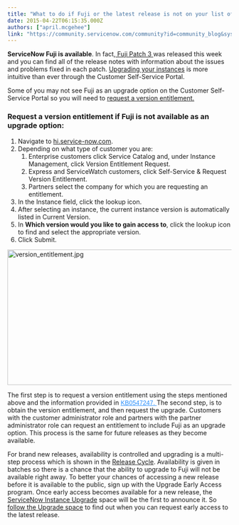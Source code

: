 ```yaml
---
title: "What to do if Fuji or the latest release is not on your list of available upgrades"
date: 2015-04-22T06:15:35.000Z
authors: ["april.mcgehee"]
link: "https://community.servicenow.com/community?id=community_blog&sys_id=83edeee9dbd0dbc01dcaf3231f961944"
---
```

<p><strong>ServiceNow Fuji is available</strong>. In fact,<a title="ki.servicenow.com/index.php?title=Release:Fuji_Patch_3" href="http://wiki.servicenow.com/index.php?title=Release:Fuji_Patch_3"> Fuji Patch 3 </a>was released this week and you can find all of the release notes with information about the issues and problems fixed in each patch. <a title="" _jive_internal="true" href="/community?id=community_blog&sys_id=02edaee9dbd0dbc01dcaf3231f961937">Upgrading your instances</a> is more intuitive than ever through the Customer Self-Service Portal.</p><p></p><p>Some of you may not see Fuji as an upgrade option on the Customer Self-Service Portal so you will need to <a title="i.service-now.com/kb_view.do?sysparm_article=KB0547247" href="https://hi.service-now.com/kb_view.do?sysparm_article=KB0547247">request a version entitlement.</a></p><p></p><h3>Request a version entitlement if Fuji is not available as an upgrade option:</h3><ol><li>Navigate to <a title=".service-now.com/" href="http://hi.service-now.com/">hi.service-now.com</a>.</li><li>Depending on what type of customer you are:<ol><li>Enterprise customers click Service Catalog and, under Instance Management, click Version Entitlement Request.</li><li>Express and ServiceWatch customers, click Self-Service &amp; Request Version Entitlement.</li><li>Partners select the company for which you are requesting an entitlement.</li></ol></li><li>In the Instance field, click the lookup icon.</li><li>After selecting an instance, the current instance version is automatically listed in Current Version.</li><li>In <strong>Which version would you like to gain access to</strong>, click the lookup icon to find and select the appropriate version.</li><li>Click Submit.</li></ol><p></p><p><img   alt="version_entitlement.jpg" class="image-0 jive-image" src="db30994edb54d344e9737a9e0f9619e8.iix" style="height: 304px; width: 620px; display: block; margin-left: auto; margin-right: auto;"/></p><p></p><p>The first step is to request a version entitlement using the steps mentioned above and the information provided in <a title="i.service-now.com/kb_view.do?sysparm_article=KB0547247" href="https://hi.service-now.com/kb_view.do?sysparm_article=KB0547247" style="text-decoration: underline; color: #278efc; font-family: arial; text-align: right; background: #ffffff;">KB0547247. </a>The second step, is to obtain the version entitlement, and then request the upgrade. Customers with the customer administrator role and partners with the partner administrator role can request an entitlement to include Fuji as an upgrade option. This process is the same for future releases as they become available.</p><p></p><p>For brand new releases, availability is controlled and upgrading is a multi-step process which is shown in the <a title="ki.servicenow.com/index.php?title=Upgrades_and_the_Release_Cycle#gsc.tab=0" href="http://wiki.servicenow.com/index.php?title=Upgrades_and_the_Release_Cycle#gsc.tab=0">Release Cycle</a>. Availability is given in batches so there is a chance that the ability to upgrade to Fuji will not be available right away. To better your chances of accessing a new release before it is available to the public, sign up with the Upgrade Early Access program. Once early access becomes available for a new release, the <a title="ServiceNow Instance Upgrade" __default_attr="2058" __jive_macro_name="community" class="jive_macro_community jive_macro" data-orig-content="ServiceNow Instance Upgrade" href="undefined2058">ServiceNow Instance Upgrade</a> space will be the first to announce it. So <a title="" _jive_internal="true" href="/community?id=community_article&sys_id=134da229dbd0dbc01dcaf3231f961985">follow the Upgrade space</a> to find out when you can request early access to the latest release.</p>
